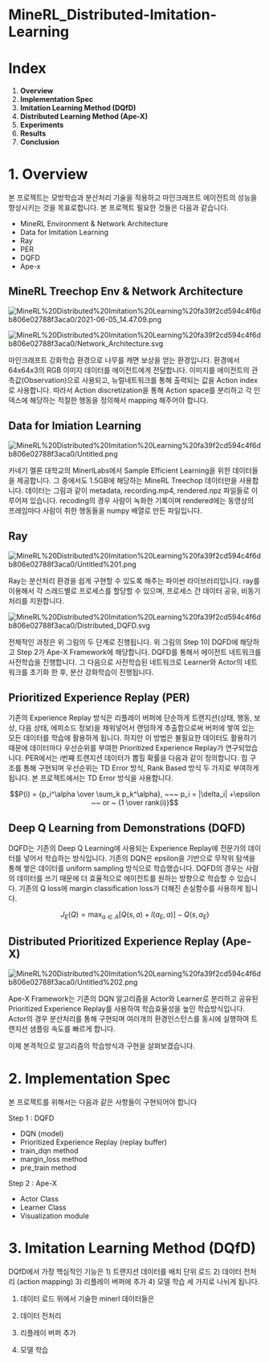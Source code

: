 # MineRL_Distributed-Imitation-Learning
# Index

1. **Overview**
2. **Implementation Spec**
3. **Imitation Learning Method (DQfD)**
4. **Distributed Learning Method (Ape-X)**
5. **Experiments**
6. **Results**
7. **Conclusion**

# 1. Overview

 본 프로젝트는 모방학습과 분산처리 기술을 적용하고 마인크래프트 에이전트의 성능을 향상시키는 것을 목표로합니다. 본 프로젝트 필요한 것들은 다음과 같습니다.

- MineRL Environment & Network Architecture
- Data for Imitation Learning
- Ray
- PER
- DQFD
- Ape-x

## **MineRL Treechop Env & Network Architecture**

![MineRL%20Distributed%20Imitation%20Learning%20fa39f2cd594c4f6db806e02788f3aca0/2021-06-05_14.47.09.png](MineRL%20Distributed%20Imitation%20Learning%20fa39f2cd594c4f6db806e02788f3aca0/2021-06-05_14.47.09.png)

![MineRL%20Distributed%20Imitation%20Learning%20fa39f2cd594c4f6db806e02788f3aca0/Network_Architecture.svg](MineRL%20Distributed%20Imitation%20Learning%20fa39f2cd594c4f6db806e02788f3aca0/Network_Architecture.svg)

 마인크래프트 강화학습 환경으로 나무를 캐면 보상을 얻는 환경입니다. 환경에서 64x64x3의 RGB 이미지 데이터를 에이전트에게 전달합니다.  이미지를 에이전트의 관측값(Observation)으로 사용되고, 뉴럴네트워크를 통해 출력되는 값을 Action index로 사용합니다. 따라서 Action discretization을 통해 Action space를 분리하고 각 인덱스에 해당하는 적절한 행동을 정의해서 mapping 해주어야 합니다. 

## **Data for Imiation Learning**

![MineRL%20Distributed%20Imitation%20Learning%20fa39f2cd594c4f6db806e02788f3aca0/Untitled.png](MineRL%20Distributed%20Imitation%20Learning%20fa39f2cd594c4f6db806e02788f3aca0/Untitled.png)

 카네기 멜론 대학교의 MinerlLabs에서 Sample Efficient Learning을 위한 데이터들을 제공합니다. 그 중에서도 1.5GB에 해당하는 MineRL Treechop 데이터만을 사용합니다. 데이터는 그림과 같이 metadata, recording.mp4, rendered.npz 파일들로 이루어져 있습니다. recoding의 경우 사람이 녹화한 기록이며 rendered에는 동영상의 프레임마다 사람이 취한 행동들을 numpy 배열로 만든 파일입니다. 

## **Ray**

![MineRL%20Distributed%20Imitation%20Learning%20fa39f2cd594c4f6db806e02788f3aca0/Untitled%201.png](MineRL%20Distributed%20Imitation%20Learning%20fa39f2cd594c4f6db806e02788f3aca0/Untitled%201.png)

Ray는 분산처리 환경을 쉽게 구현할 수 있도록 해주는 파이썬 라이브러리입니다. ray를 이용해서 각 스레드별로 프로세스를 할당할 수 있으며, 프로세스 간 데이터 공유, 비동기처리를 지원합니다. 

![MineRL%20Distributed%20Imitation%20Learning%20fa39f2cd594c4f6db806e02788f3aca0/Distributed_DQFD.svg](MineRL%20Distributed%20Imitation%20Learning%20fa39f2cd594c4f6db806e02788f3aca0/Distributed_DQFD.svg)

전체적인 과정은 위 그림의 두 단계로 진행됩니다. 위 그림의 Step 1이 DQFD에 해당하고 Step 2가 Ape-X Framework에 해당합니다. DQFD를 통해서 에이전트 네트워크를 사전학습을 진행합니다. 그 다음으로 사전학습된 네트워크로 Learner와 Actor의 네트워크를 초기화 한 후, 분산 강화학습이 진행됩니다. 

## Prioritized Experience Replay (PER)

 기존의 Experience Replay 방식은 리플레이 버퍼에 단순하게 트랜지션(상태, 행동, 보상, 다음 상태, 에피소드 정보)을 채워넣어서 랜덤하게 추출함으로써 버퍼에 쌓여 있는 모든 데이터를 학습에 활용하게 됩니다. 하지만 이 방법은 불필요한 데이터도 활용하기 때문에 데이터마다 우선순위를 부여한 Prioritized Experience Replay가 연구되었습니다. PER에서는 i번째 트랜지션 데이터가 뽑힐 확률을 다음과 같이 정의합니다. 힙 구조를 통해 구현되며 우선순위는 TD Error 방식, Rank Based 방식 두 가지로 부여하게 됩니다. 본 프로젝트에서는 TD Error 방식을 사용합니다. 

$$P(i) = {p_i^\alpha \over \sum_k p_k^\alpha}, ~~~ p_i = |\delta_i| +\epsilon  ~~ or ~ {1 \over rank(i)}$$

## Deep Q Learning from Demonstrations (DQFD)

DQFD는 기존의 Deep Q Learning에 사용되는 Experience Replay에 전문가의 데이터를 넣어서 학습하는 방식입니다. 기존의 DQN은 epsilon을 기반으로 무작위 탐색을 통해 쌓은 데이터를 uniform sampling 방식으로 학습했습니다. DQFD의 경우는 사람의 데이터를 쓰기 때문에 더 효율적으로 에이전트를 원하는 방향으로 학습할 수 있습니다. 기존의 Q loss에 margin classification loss가 더해진 손실함수를 사용하게 됩니다. 

$$J_E(Q) = \max_{a \in A}[Q(s,a) + l(a_E, a)] - Q(s, a_E)$$

## Distributed Prioritized Experience Replay (Ape-X)

![MineRL%20Distributed%20Imitation%20Learning%20fa39f2cd594c4f6db806e02788f3aca0/Untitled%202.png](MineRL%20Distributed%20Imitation%20Learning%20fa39f2cd594c4f6db806e02788f3aca0/Untitled%202.png)

Ape-X Framework는 기존의 DQN 알고리즘을  Actor와 Learner로 분리하고 공유된 Prioritized Experience Replay를 사용하여 학습효율성을 높인 학습방식입니다. Actor의 경우 분산처리를 통해 구현되며 여러개의 환경인스턴스를 동시에 실행하여 트랜지션 샘플링 속도를 빠르게 합니다.  

이제 본격적으로 알고리즘의 학습방식과 구현을 살펴보겠습니다.

# 2. Implementation Spec

본 프로젝트를 위해서는 다음과 같은 사항들이 구현되어야 합니다

Step 1 : DQFD

- DQN (model)
- Prioritized Experience Replay (replay buffer)
- train_dqn method
- margin_loss method
- pre_train method

Step 2 : Ape-X

- Actor Class
- Learner Class
- Visualization module

# 3. **Imitation Learning Method (DQfD)**

 DQfD에서 가장 핵심적인 기능은 1) 트랜지션 데이터를 배치 단위 로드 2) 데이터 전처리 (action mapping) 3) 리플레이 버퍼에 추가 4) 모델 학습 세 가지로 나뉘게 됩니다. 

1) 데이터 로드
 위에서 기술한 minerl 데이터들은 

2) 데이터 전처리

3) 리플레이 버퍼 추가

4) 모델 학습
